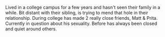 
Lived in a college campus for a few years and hasn't seen their family in a while.
Bit distant with their sibling, is trying to mend that hole in their relationship.
During college has made 2 really close friends, Matt & Prita.
Currently in question about his sexuality.
Before has always been closed and quiet around others.